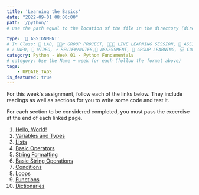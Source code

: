 ```yaml
---
title: 'Learning the Basics'
date: "2022-09-01 08:00:00"
path: '/python/'
# use the path equal to the location of the file in the directory (directory structure)

type: '📝 ASSIGNMENT'
# In Class: 🥼 LAB, 👷🏼‍♂️ GROUP PROJECT, 👩🏽‍🏫 LIVE LEARNING SESSION, 📝 ASSIGNMENT
# ℹ️ INFO, 🎥 VIDEO, ↩️ REVIEW/NOTES,🧠 ASSESSMENT, 👥 GROUP LEARNING, 💻 CODE ALONG
category: Python - Week 01 - Python Fundamentals
# category: Use the Name + week for each (follow the format above)
tags:
    - UPDATE_TAGS
is_featured: true
---
```


For this week's assignment, follow each of the links below. They include readings as well as sections for you to write some code and test it.

For each section to be considered completed, you must pass the excercise at the end of each linked page.

1. [Hello, World!](https://www.learnpython.org/en/Hello%2C_World%21)
1. [Variables and Types](https://www.learnpython.org/en/Variables_and_Types)
1. [Lists](https://www.learnpython.org/en/Lists)
1. [Basic Operators](https://www.learnpython.org/en/Basic_Operators)
1. [String Formatting](https://www.learnpython.org/en/String_Formatting)
1. [Basic String Operations](https://www.learnpython.org/en/Basic_String_Operations)
1. [Conditions](https://www.learnpython.org/en/Conditions)
1. [Loops](https://www.learnpython.org/en/Loops)
1. [Functions](https://www.learnpython.org/en/Functions)
1. [Dictionaries](https://www.learnpython.org/en/Dictionaries)

